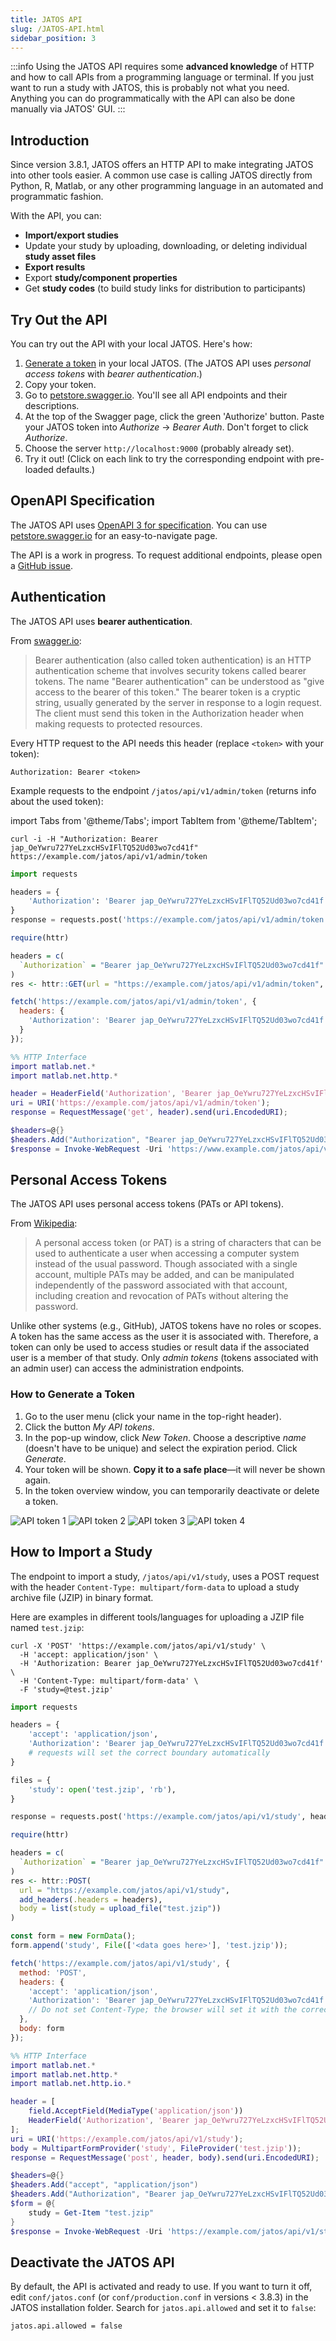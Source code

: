```yaml
---
title: JATOS API
slug: /JATOS-API.html
sidebar_position: 3
---
```


:::info
Using the JATOS API requires some **advanced knowledge** of HTTP and how to call APIs from a programming language or terminal. If you just want to run a study with JATOS, this is probably not what you need. Anything you can do programmatically with the API can also be done manually via JATOS' GUI.
:::

## Introduction

Since version 3.8.1, JATOS offers an HTTP API to make integrating JATOS into other tools easier. A common use case is calling JATOS directly from Python, R, Matlab, or any other programming language in an automated and programmatic fashion.

With the API, you can:

* **Import/export studies**
* Update your study by uploading, downloading, or deleting individual **study asset files**
* **Export results**
* Export **study/component properties**
* Get **study codes** (to build study links for distribution to participants)

## Try Out the API

You can try out the API with your local JATOS. Here's how:

1. [Generate a token](JATOS-API.html#how-to-generate-a-token) in your local JATOS. (The JATOS API uses _personal access tokens_ with _bearer authentication_.)
2. Copy your token.
3. Go to [petstore.swagger.io](http://petstore.swagger.io/?url=https://raw.githubusercontent.com/JATOS/JATOS/main/jatos-api.yaml). You'll see all API endpoints and their descriptions.
4. At the top of the Swagger page, click the green 'Authorize' button. Paste your JATOS token into _Authorize_ → _Bearer Auth_. Don't forget to click _Authorize_.
5. Choose the server `http://localhost:9000` (probably already set).
6. Try it out! (Click on each link to try the corresponding endpoint with pre-loaded defaults.)

## OpenAPI Specification

The JATOS API uses [OpenAPI 3 for specification](https://github.com/JATOS/JATOS/blob/main/jatos-api.yaml). You can use [petstore.swagger.io](http://petstore.swagger.io/?url=https://raw.githubusercontent.com/JATOS/JATOS/main/jatos-api.yaml) for an easy-to-navigate page.

The API is a work in progress. To request additional endpoints, please open a [GitHub issue](https://github.com/JATOS/JATOS/issues).

## Authentication

The JATOS API uses **bearer authentication**.

From [swagger.io](https://swagger.io/docs/specification/authentication/bearer-authentication/):

> Bearer authentication (also called token authentication) is an HTTP authentication scheme that involves security tokens called bearer tokens. The name "Bearer authentication" can be understood as "give access to the bearer of this token." The bearer token is a cryptic string, usually generated by the server in response to a login request. The client must send this token in the Authorization header when making requests to protected resources.

Every HTTP request to the API needs this header (replace `<token>` with your token):

```
Authorization: Bearer <token>
```

Example requests to the endpoint `/jatos/api/v1/admin/token` (returns info about the used token):

import Tabs from '@theme/Tabs';
import TabItem from '@theme/TabItem';

<Tabs>
<TabItem value="curl" label="curl">

```shell
curl -i -H "Authorization: Bearer jap_OeYwru727YeLzxcHSvIFlTQ52Ud03wo7cd41f" https://example.com/jatos/api/v1/admin/token
```

</TabItem>
<TabItem value="py" label="Python">

```py
import requests

headers = {
    'Authorization': 'Bearer jap_OeYwru727YeLzxcHSvIFlTQ52Ud03wo7cd41f',
}
response = requests.post('https://example.com/jatos/api/v1/admin/token', headers=headers)
```

</TabItem>
<TabItem value="r" label="R">

```r
require(httr)

headers = c(
  `Authorization` = "Bearer jap_OeYwru727YeLzxcHSvIFlTQ52Ud03wo7cd41f"
)
res <- httr::GET(url = "https://example.com/jatos/api/v1/admin/token", httr::add_headers(.headers=headers))
```

</TabItem>
<TabItem value="js" label="JavaScript">

```js
fetch('https://example.com/jatos/api/v1/admin/token', {
  headers: {
    'Authorization': 'Bearer jap_OeYwru727YeLzxcHSvIFlTQ52Ud03wo7cd41f'
  }
});
```

</TabItem>
<TabItem value="matlab" label="MATLAB">

```matlab
%% HTTP Interface
import matlab.net.*
import matlab.net.http.*

header = HeaderField('Authorization', 'Bearer jap_OeYwru727YeLzxcHSvIFlTQ52Ud03wo7cd41f');
uri = URI('https://example.com/jatos/api/v1/admin/token');
response = RequestMessage('get', header).send(uri.EncodedURI);
```

</TabItem>
<TabItem value="powershell" label="PowerShell">

```powershell
$headers=@{}
$headers.Add("Authorization", "Bearer jap_OeYwru727YeLzxcHSvIFlTQ52Ud03wo7cd41f")
$response = Invoke-WebRequest -Uri 'https://www.example.com/jatos/api/v1/admin/token' -Method GET -Headers $headers
```

</TabItem>
</Tabs>

## Personal Access Tokens

The JATOS API uses personal access tokens (PATs or API tokens).

From [Wikipedia](https://en.wikipedia.org/wiki/Personal_access_token):

> A personal access token (or PAT) is a string of characters that can be used to authenticate a user when accessing a computer system instead of the usual password. Though associated with a single account, multiple PATs may be added, and can be manipulated independently of the password associated with that account, including creation and revocation of PATs without altering the password.

Unlike other systems (e.g., GitHub), JATOS tokens have no roles or scopes. A token has the same access as the user it is associated with. Therefore, a token can only be used to access studies or result data if the associated user is a member of that study. Only _admin tokens_ (tokens associated with an admin user) can access the administration endpoints.

### How to Generate a Token

1. Go to the user menu (click your name in the top-right header).
2. Click the button _My API tokens_.
3. In the pop-up window, click _New Token_. Choose a descriptive _name_ (doesn't have to be unique) and select the expiration period. Click _Generate_.
4. Your token will be shown. **Copy it to a safe place**—it will never be shown again.
5. In the token overview window, you can temporarily deactivate or delete a token.

![API token 1](/img/v39x/api_tokens_1.png)
![API token 2](/img/v39x/api_tokens_2.png)
![API token 3](/img/v39x/api_tokens_3.png)
![API token 4](/img/v39x/api_tokens_4.png)

## How to Import a Study

The endpoint to import a study, `/jatos/api/v1/study`, uses a POST request with the header `Content-Type: multipart/form-data` to upload a study archive file (JZIP) in binary format.

Here are examples in different tools/languages for uploading a JZIP file named `test.jzip`:

<Tabs>
<TabItem value="curl" label="curl">

```shell
curl -X 'POST' 'https://example.com/jatos/api/v1/study' \
  -H 'accept: application/json' \
  -H 'Authorization: Bearer jap_OeYwru727YeLzxcHSvIFlTQ52Ud03wo7cd41f' \
  -H 'Content-Type: multipart/form-data' \
  -F 'study=@test.jzip'
```

</TabItem>
<TabItem value="py" label="Python">

```py
import requests

headers = {
    'accept': 'application/json',
    'Authorization': 'Bearer jap_OeYwru727YeLzxcHSvIFlTQ52Ud03wo7cd41f',
    # requests will set the correct boundary automatically
}

files = {
    'study': open('test.jzip', 'rb'),
}

response = requests.post('https://example.com/jatos/api/v1/study', headers=headers, files=files)
```

</TabItem>
<TabItem value="r" label="R">

```r
require(httr)

headers = c(
  `Authorization` = "Bearer jap_OeYwru727YeLzxcHSvIFlTQ52Ud03wo7cd41f"
)
res <- httr::POST(
  url = "https://example.com/jatos/api/v1/study",
  add_headers(.headers = headers),
  body = list(study = upload_file("test.jzip"))
)
```

</TabItem>
<TabItem value="js" label="JavaScript">

```js
const form = new FormData();
form.append('study', File(['<data goes here>'], 'test.jzip'));

fetch('https://example.com/jatos/api/v1/study', {
  method: 'POST',
  headers: {
    'accept': 'application/json',
    'Authorization': 'Bearer jap_OeYwru727YeLzxcHSvIFlTQ52Ud03wo7cd41f'
    // Do not set Content-Type; the browser will set it with the correct boundary
  },
  body: form
});
```

</TabItem>
<TabItem value="matlab" label="MATLAB">

```matlab
%% HTTP Interface
import matlab.net.*
import matlab.net.http.*
import matlab.net.http.io.*

header = [
    field.AcceptField(MediaType('application/json'))
    HeaderField('Authorization', 'Bearer jap_OeYwru727YeLzxcHSvIFlTQ52Ud03wo7cd41f')
];
uri = URI('https://example.com/jatos/api/v1/study');
body = MultipartFormProvider('study', FileProvider('test.jzip'));
response = RequestMessage('post', header, body).send(uri.EncodedURI);
```

</TabItem>
<TabItem value="powershell" label="PowerShell">

```powershell
$headers=@{}
$headers.Add("accept", "application/json")
$headers.Add("Authorization", "Bearer jap_OeYwru727YeLzxcHSvIFlTQ52Ud03wo7cd41f")
$form = @{
    study = Get-Item "test.jzip"
}
$response = Invoke-WebRequest -Uri 'https://example.com/jatos/api/v1/study' -Method POST -Headers $headers -Form $form
```

</TabItem>
</Tabs>

## Deactivate the JATOS API

By default, the API is activated and ready to use. If you want to turn it off, edit `conf/jatos.conf` (or `conf/production.conf` in versions < 3.8.3) in the JATOS installation folder. Search for `jatos.api.allowed` and set it to `false`:

```
jatos.api.allowed = false
```
